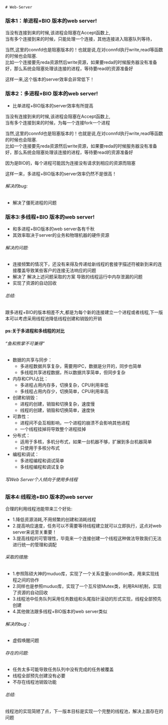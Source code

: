 	# Web-Server

### 版本1：单进程+BIO 版本的web server!  
  
  当没有连接到来的时候,该进程会阻塞在Accept函数上,  
  当有多个连接到来的时候，只能处理一个连接，其他连接进入阻塞队列等待，  
  
  当然,这里的connfd也是阻塞版本的！也就是说,在对connfd执行write,read等函数的时候也会阻塞.  
  比如一个连接要先reda资源然后write资源，如果要reda的时候服务器没有准备好，那么系统会阻塞处理该连接的进程，等待要read的资源准备好  
  
  这样一来,这个版本的server效率会非常低下！
  
  
  
### 版本2：多进程+BIO 版本的web server!

  * 比单进程+BIO版本的server效率有所提高  

  当没有连接到来的时候,该进程会阻塞在Accept函数上,  
  当有多个连接到来的时候，为每一个连接fork一个进程  

  当然,这里的connfd也是阻塞版本的！也就是说,在对connfd执行write,read等函数的时候也会阻塞.  
  比如一个连接要先reda资源然后write资源，如果要reda的时候服务器没有准备好，那么系统会阻塞处理该连接的进程，等待要read的资源准备好  

  因为是BIO的，每个进程可能因为连接没有请求到相应的资源而阻塞

  这样一来，多进程+BIO版本的server效率仍然不是很高！

###### 解决的bug:  
  * 解决了僵死进程的问题

### 版本3:多线程+BIO 版本的web server!
  
  * 和多进程+BIO版本的web server各有千秋
  * 其效率取决于server的业务和物理机器的硬件资源  
###### 解决的问题:  
  *  连接频繁的情况下，还没有来得及传递给新线程的套接字描述符被新到来的连接覆盖导致某些客户的连接无法响应的问题
  *  解决了 解决上述问题采取的方案 导致的线程运行中内存泄漏的问题
  *  实现了资源的自动回收
###### 总结:
跟多进程+BIO的版本相差不大,都是为每个新的连接建立一个进程或者线程,下一版本可以考虑采用线程池降低线程创建和销毁的开销


#### ps:关于多进程和多线程的对比
###### “鱼和熊掌不可兼得”  
  * 数据的共享与同步：
    * 多进程数据共享复杂，需要用IPC，数据是分开的，同步也简单
    * 多线程共享进程数据，所以数据共享简单，但同步复杂
  * 内存和CPU占比：
    * 多进程占用内存多，切换复杂，CPU利用率低
    * 多线程占用内存少，切换简单，CPU利用率高  
  * 创建和销毁：
    * 进程的创建，销毁和切换复杂，速度慢
    * 线程的创建，销毁和切换简单，速度快
  * 可靠性：  
    * 进程间不会互相影响，一个进程的崩溃不会影响其他进程
    * 一个线程挂掉将导致整个进程挂掉
  * 分布式：
    * 适用于多核，多机分布式，如果一台机器不够，扩展到多台机器简单
    * 只使用于多核分布式
  * 编程和调试：  
    * 多进程编程和调试简单
    * 多线程编程和调试复杂
###### 写Web Server个人倾向于使用多线程  

### 版本4:线程池+BIO 版本的web server  
合理的利用线程池能带来三个好处:    

* 1.降低资源消耗,不用频繁的创建和消耗线程    
* 2.提高响应速度，任务可以不需要等待线程建立就可以立即执行，这点对web server来说至关重要！   
* 3.提高线程的可管理性，毕竟来一个连接创建一个线程这种做法导致我们无法进行统一的管理和调配  

###### 采取的措施:  
* 1.参照陈硕大神的muduo库，实现了一个关系变量condition类，用来实现线程之间的协作  
* 2.同样也是参照muduo库，实现了一个互斥锁Mutex类，利用RAll机制，实现了资源的自动回收  
* 3.线程池中任务队列采用任务数组和头尾指针滚动的形式实现，线程全部预先创建
* 4.其他做法跟多线程+BIO版本的web server类似  
###### 解决的bug：
* 虚假唤醒问题  
###### 存在的问题:
* 任务太多可能导致任务队列中没有完成的任务被覆盖  
* 线程全部预先创建没有必要  
* 不存在线程池销毁功能
###### 总结:  
线程池的实现简陋了点，下一版本目标是实现一个完整的线程池，解决上面存在的问题

















